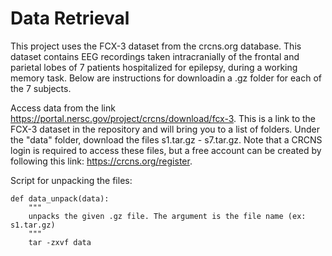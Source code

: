 # Data Retrieval

This project uses the FCX-3 dataset from the crcns.org database. This dataset contains EEG recordings taken intracranially of the frontal and parietal lobes of 7 patients hospitalized for epilepsy, during a working memory task. Below are instructions for downloadin a .gz folder for each of the 7 subjects.

Access data from the link https://portal.nersc.gov/project/crcns/download/fcx-3. This is a link to the FCX-3 dataset in the repository and will bring you to a list of folders. Under the "data" folder, download the files s1.tar.gz - s7.tar.gz. Note that a CRCNS login is required to access these files, but a free account can be created by following this link: https://crcns.org/register.

Script for unpacking the files:
```
def data_unpack(data):
    """
    unpacks the given .gz file. The argument is the file name (ex: s1.tar.gz)
    """  
    tar -zxvf data
```   
    
